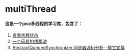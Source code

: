 # multiThread
#### 这是一个java多线程的学习库，包含了：
1. [查看线程状态](https://github.com/lonesomeWaker/multiThread/tree/master/src/main/java/com/multiThread)
2. [一个简易的线程池](https://github.com/lonesomeWaker/multiThread/tree/master/src/main/java/com/threadPool)
3. [AbstractQueuedSynchronizer 同步器源码分析--排它锁篇](https://github.com/lrul/multiThread/tree/master/src/main/java/com/multiThread)
